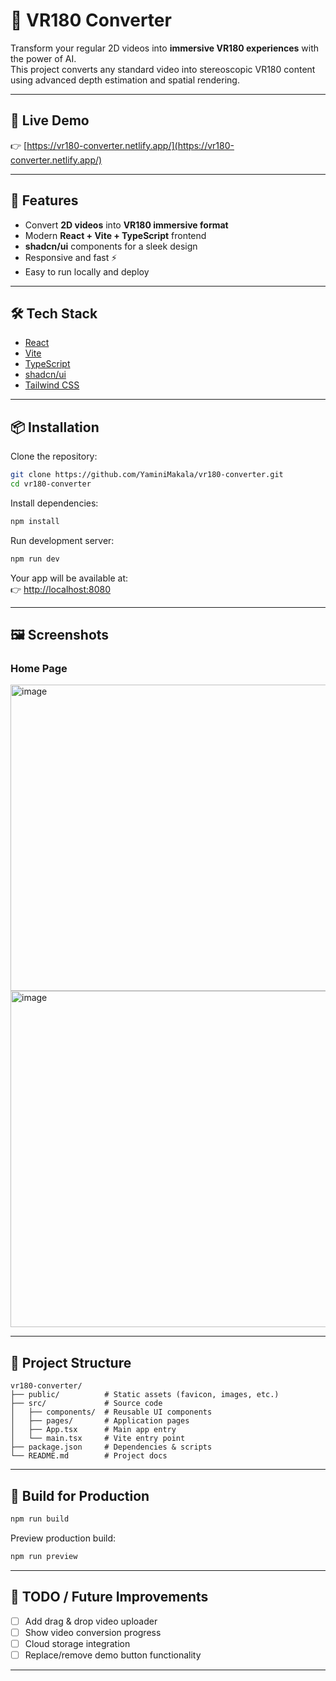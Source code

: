 # 🎥 VR180 Converter

Transform your regular 2D videos into **immersive VR180 experiences** with the power of AI.  
This project converts any standard video into stereoscopic VR180 content using advanced depth estimation and spatial rendering.

---
## 🚀 Live Demo
👉 [https://vr180-converter.netlify.app/](https://vr180-converter.netlify.app/)

---

## 🚀 Features
- Convert **2D videos** into **VR180 immersive format**
- Modern **React + Vite + TypeScript** frontend
- **shadcn/ui** components for a sleek design
- Responsive and fast ⚡
- Easy to run locally and deploy


---

## 🛠️ Tech Stack
- [React](https://react.dev/)
- [Vite](https://vitejs.dev/)
- [TypeScript](https://www.typescriptlang.org/)
- [shadcn/ui](https://ui.shadcn.com/)
- [Tailwind CSS](https://tailwindcss.com/)

---

## 📦 Installation

Clone the repository:

```bash
git clone https://github.com/YaminiMakala/vr180-converter.git
cd vr180-converter
```

Install dependencies:

```bash
npm install
```

Run development server:

```bash
npm run dev
```

Your app will be available at:  
👉 [http://localhost:8080](http://localhost:8080)

---

## 🖼️ Screenshots

### Home Page
<img width="1066" height="490" alt="image" src="https://github.com/user-attachments/assets/62c95d69-72d5-4b26-9f66-f43d6f8d43af" />

<img width="937" height="538" alt="image" src="https://github.com/user-attachments/assets/fc54fd66-b134-422f-a25c-b1a98fca691f" />


---

## 📂 Project Structure
```
vr180-converter/
├── public/          # Static assets (favicon, images, etc.)
├── src/             # Source code
│   ├── components/  # Reusable UI components
│   ├── pages/       # Application pages
│   ├── App.tsx      # Main app entry
│   └── main.tsx     # Vite entry point
├── package.json     # Dependencies & scripts
└── README.md        # Project docs
```

---

## 🔧 Build for Production

```bash
npm run build
```

Preview production build:

```bash
npm run preview
```

---

## 📌 TODO / Future Improvements
- [ ] Add drag & drop video uploader
- [ ] Show video conversion progress
- [ ] Cloud storage integration
- [ ] Replace/remove demo button functionality

---


